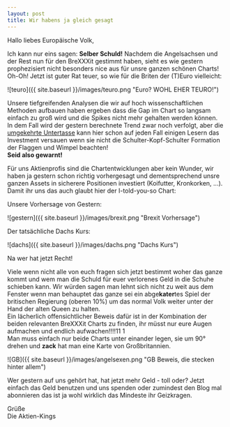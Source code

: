 ```yaml
---
layout: post
title: Wir habens ja gleich gesagt
---
```



Hallo liebes Europäische Volk,

Ich kann nur eins sagen: **Selber Schuld!**
Nachdem die Angelsachsen und der Rest nun für den BreXXXit gestimmt haben, sieht es wie gestern prophezisiert nicht besonders nice aus für unsre ganzen schönen Charts! Oh-Oh!
Jetzt ist guter Rat teuer, so wie für die Briten der (T)Euro vielleicht:

![teuro]({{ site.baseurl }}/images/teuro.png "Euro? WOHL EHER TEURO!")

Unsere tiefgreifenden Analysen die wir auf hoch wissenschaftlichen Methoden aufbauen haben ergeben dass die Gap im Chart so langsam einfach zu groß wird und die Spikes nicht mehr gehalten werden können.  
In dem Fall wird der gestern berechnete Trend zwar noch verfolgt, aber die [umgekehrte Untertasse](https://de.wikipedia.org/wiki/Technische_Analyse#Weitere_Muster) kann hier schon auf jeden Fall einigen Lesern das Investment versauen wenn sie nicht die Schulter-Kopf-Schulter Formation der Flaggen und Wimpel beachten!  
**Seid also gewarnt!**

Für uns Aktienprofis sind die Chartentwicklungen aber kein Wunder, wir haben ja gestern schon richtig vorhergesagt und dementsprechend unsre ganzen Assets in sicherere Positionen investiert (Koifutter, Kronkorken, ...).
Damit ihr uns das auch glaubt hier der I-told-you-so Chart:

Unsere Vorhersage von Gestern:

![gestern]({{ site.baseurl }}/images/brexit.png "Brexit Vorhersage")

Der tatsächliche Dachs Kurs:

![dachs]({{ site.baseurl }}/images/dachs.png "Dachs Kurs")

Na wer hat jetzt Recht!

Viele wenn nicht alle von euch fragen sich jetzt bestimmt woher das ganze kommt und wem man die Schuld für euer verlorenes Geld in die Schuhe schieben kann.
Wir würden sagen man lehnt sich nicht zu weit aus dem Fenster wenn man behauptet das ganze sei ein abge**kater**tes Spiel der britischen Regierung (oberen 10%) um das normal Volk weiter unter der Hand der alten Queen zu halten.  
Ein lächerlich offensichtlicher Beweis dafür ist in der Kombination der beiden relevanten BreXXXit Charts zu finden, ihr müsst nur eure Augen aufmachen und endlich aufwachen!!!!11 1  
Man muss einfach nur beide Charts unter einander legen, sie um 90° drehen und **zack** hat man eine Karte von Großbritannien.  

![GB]({{ site.baseurl }}/images/angelsexen.png "GB Beweis, die stecken hinter allem")

Wer gestern auf uns gehört hat, hat jetzt mehr Geld - toll oder? Jetzt einfach das Geld benutzen und uns spenden oder zumindest den Blog mal abonnieren das ist ja wohl wirklich das Mindeste ihr Geizkragen.  

Grüße  
Die Aktien-Kings  
